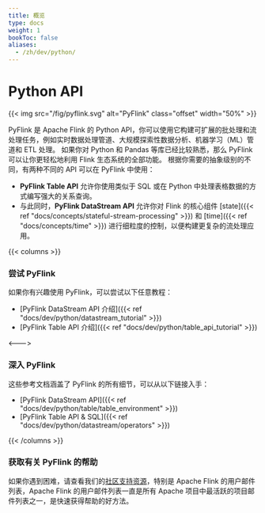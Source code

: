```yaml
---
title: 概览
type: docs
weight: 1
bookToc: false
aliases: 
  - /zh/dev/python/
---
```

<!--
Licensed to the Apache Software Foundation (ASF) under one
or more contributor license agreements.  See the NOTICE file
distributed with this work for additional information
regarding copyright ownership.  The ASF licenses this file
to you under the Apache License, Version 2.0 (the
"License"); you may not use this file except in compliance
with the License.  You may obtain a copy of the License at

  http://www.apache.org/licenses/LICENSE-2.0

Unless required by applicable law or agreed to in writing,
software distributed under the License is distributed on an
"AS IS" BASIS, WITHOUT WARRANTIES OR CONDITIONS OF ANY
KIND, either express or implied.  See the License for the
specific language governing permissions and limitations
under the License.
-->

# Python API

{{< img src="/fig/pyflink.svg" alt="PyFlink" class="offset" width="50%" >}}

PyFlink 是 Apache Flink 的 Python API，你可以使用它构建可扩展的批处理和流处理任务，例如实时数据处理管道、大规模探索性数据分析、机器学习（ML）管道和 ETL 处理。
如果你对 Python 和 Pandas 等库已经比较熟悉，那么 PyFlink 可以让你更轻松地利用 Flink 生态系统的全部功能。
根据你需要的抽象级别的不同，有两种不同的 API 可以在 PyFlink 中使用：

* **PyFlink Table API** 允许你使用类似于 SQL 或在 Python 中处理表格数据的方式编写强大的关系查询。
* 与此同时，**PyFlink DataStream API** 允许你对 Flink 的核心组件 [state]({{< ref "docs/concepts/stateful-stream-processing" >}}) 和 [time]({{< ref "docs/concepts/time" >}}) 进行细粒度的控制，以便构建更复杂的流处理应用。

{{< columns >}}

### 尝试 PyFlink

如果你有兴趣使用 PyFlink，可以尝试以下任意教程：

* [PyFlink DataStream API 介绍]({{< ref "docs/dev/python/datastream_tutorial" >}})
* [PyFlink Table API 介绍]({{< ref "docs/dev/python/table_api_tutorial" >}})

<--->

### 深入 PyFlink

这些参考文档涵盖了 PyFlink 的所有细节，可以从以下链接入手：

* [PyFlink DataStream API]({{< ref "docs/dev/python/table/table_environment" >}})
* [PyFlink Table API &amp; SQL]({{< ref "docs/dev/python/datastream/operators" >}})

{{< /columns >}}

### 获取有关 PyFlink 的帮助

如果你遇到困难，请查看我们的[社区支持资源](https://flink.apache.org/community.html)，特别是 Apache Flink 的用户邮件列表，Apache Flink 的用户邮件列表一直是所有 Apache 项目中最活跃的项目邮件列表之一，是快速获得帮助的好方法。
